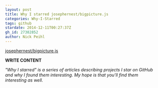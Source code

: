 ```yaml
---
layout: post
title: Why I starred josephernest/bigpicture.js
categories: Why-I-Starred
tags: github
stardate: 2014-12-11T00:27:37Z
gh_id: 27382852
author: Nick Peihl
---
```


[josephernest/bigpicture.js](star.repo.html_url)

**WRITE CONTENT**

*"Why I starred" is a series of articles describing projects I star on GitHub and why I found them interesting. My hope is that you'll find them interesting as well.*

